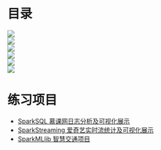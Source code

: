 # 目录
![](https://github.com/linwt/bigdata_note/blob/master/catalog/1.png)  
![](https://github.com/linwt/bigdata_note/blob/master/catalog/2.png)  
![](https://github.com/linwt/bigdata_note/blob/master/catalog/3.png)  
![](https://github.com/linwt/bigdata_note/blob/master/catalog/4.png)  
![](https://github.com/linwt/bigdata_note/blob/master/catalog/5.png)  
![](https://github.com/linwt/bigdata_note/blob/master/catalog/6.png)  
# 练习项目
* [SparkSQL 慕课网日志分析及可视化展示](https://github.com/linwt/Imooc-SparkSQL)  
* [SparkStreaming 爱奇艺实时流统计及可视化展示](https://github.com/linwt/Aiqiyi-SparkStreaming)  
* [SparkMLlib 智慧交通项目](https://github.com/linwt/TrafficForecast-SparkMLlib)  
